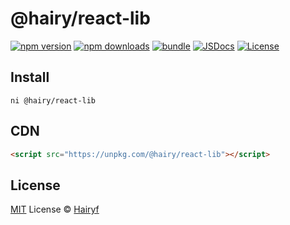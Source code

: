 # @hairy/react-lib

[![npm version][npm-version-src]][npm-version-href]
[![npm downloads][npm-downloads-src]][npm-downloads-href]
[![bundle][bundle-src]][bundle-href]
[![JSDocs][jsdocs-src]][jsdocs-href]
[![License][license-src]][license-href]

## Install

```
ni @hairy/react-lib
```

## CDN

```html
<script src="https://unpkg.com/@hairy/react-lib"></script>
```

## License

[MIT](./LICENSE) License © [Hairyf](https://github.com/hairyf)

<!-- Badges -->

[npm-version-src]: https://img.shields.io/npm/v/@hairy/react-lib?style=flat&colorA=080f12&colorB=1fa669
[npm-version-href]: https://npmjs.com/package/@hairy/react-lib
[npm-downloads-src]: https://img.shields.io/npm/dm/@hairy/react-lib?style=flat&colorA=080f12&colorB=1fa669
[npm-downloads-href]: https://npmjs.com/package/@hairy/react-lib
[bundle-src]: https://img.shields.io/bundlephobia/minzip/@hairy/react-lib?style=flat&colorA=080f12&colorB=1fa669&label=minzip
[bundle-href]: https://bundlephobia.com/result?p=@hairy/react-lib
[license-src]: https://img.shields.io/github/license/hairyf/hairylib.svg?style=flat&colorA=080f12&colorB=1fa669
[license-href]: https://github.com/hairyf/hairylib/blob/main/LICENSE
[jsdocs-src]: https://img.shields.io/badge/jsdocs-reference-080f12?style=flat&colorA=080f12&colorB=1fa669
[jsdocs-href]: https://www.jsdocs.io/package/@hairy/react-lib
